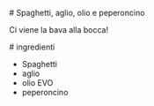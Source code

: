 \# Spaghetti, aglio, olio e peperoncino 



Ci viene la bava alla bocca!



\# ingredienti 



* Spaghetti
* aglio 
* olio EVO
* peperoncino 
